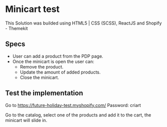 # Minicart test

This Solution was builded using HTML5 | CSS (SCSS), ReactJS and Shopify - Themekit

## Specs

* User can add a product from the PDP page.
* Once the minicart is open the user can:
  * Remove the product.
  * Update the amount of added products.
  * Close the minicart.

## Test the implementation

Go to https://future-holiday-test.myshopify.com/
Password: criart

Go to the catalog, select one of the products and add it to the cart, the minicart will slide in.